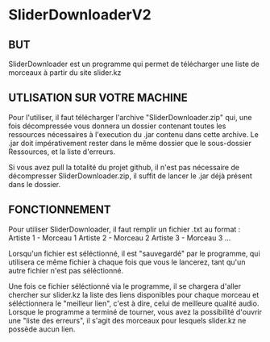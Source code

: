 # SliderDownloaderV2 

## BUT
SliderDownloader est un programme qui permet de télécharger une liste de morceaux à partir du site slider.kz

## UTLISATION SUR VOTRE MACHINE
Pour l'utiliser, il faut télécharger l'archive "SliderDownloader.zip" qui, une fois décompressée vous donnera un dossier contenant toutes les ressources nécessaires à l'execution du .jar contenu dans cette archive. Le .jar doit impérativement rester dans le même dossier que le sous-dossier Ressources, et la liste d'erreurs.

Si vous avez pull la totalité du projet github, il n'est pas nécessaire de décompresser SliderDownloader.zip, il suffit de lancer le .jar déjà présent dans le dossier.

## FONCTIONNEMENT
Pour utiliser SliderDownloader, il faut remplir un fichier .txt au format :
Artiste 1 - Morceau 1
Artiste 2 - Morceau 2
Artiste 3 - Morceau 3
...

Lorsqu'un fichier est séléctionné, il est "sauvegardé" par le programme, qui utilisera ce même fichier à chaque fois que vous le lancerez, tant qu'un autre fichier n'est pas séléctionné.

Une fois ce fichier séléctionné via le programme, il se chargera d'aller chercher sur slider.kz la liste des liens disponibles pour chaque morceau et séléctionnera le "meilleur lien", c'est à dire, celui de meilleure qualité audio.
Lorsque le programme a terminé de tourner, vous avez la possibilité d'ouvrir une "liste des erreurs", il s'agit des morceaux pour lesquels slider.kz ne possède aucun lien.


